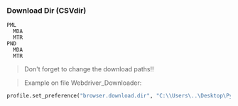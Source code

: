 
### Download Dir (CSVdir)
```
PML
  MDA
  MTR
PND
  MDA
  MTR
```

> Don't forget to change the download paths!!

> Example on file Webdriver_Downloader:
``` python
profile.set_preference("browser.download.dir", "C:\\Users\..\Desktop\Python-Requests-CENACE\..\PML\MTR")
```
